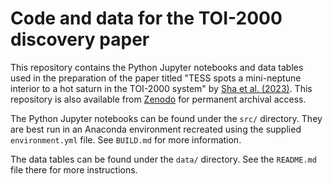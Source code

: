 # Code and data for the TOI-2000 discovery paper

This repository contains the Python Jupyter notebooks and data tables used in
the preparation of the paper titled "TESS spots a mini-neptune interior to a
hot saturn in the TOI-2000 system" by
[Sha et al. (2023)](https://doi.org/10.48550/arXiv.2209.14396).
This repository is also available from [Zenodo](https://zenodo.org/) for
permanent archival access.

The Python Jupyter notebooks can be found under the `src/` directory. They are
best run in an Anaconda environment recreated using the supplied
`environment.yml` file. See `BUILD.md` for more information.

The data tables can be found under the `data/` directory. See the `README.md`
file there for more instructions.
